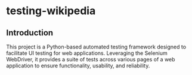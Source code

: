 # testing-wikipedia

## Introduction
This project is a Python-based automated testing framework designed to facilitate UI testing for web applications. Leveraging the Selenium WebDriver, it provides a suite of tests across various pages of a web application to ensure functionality, usability, and reliability.
